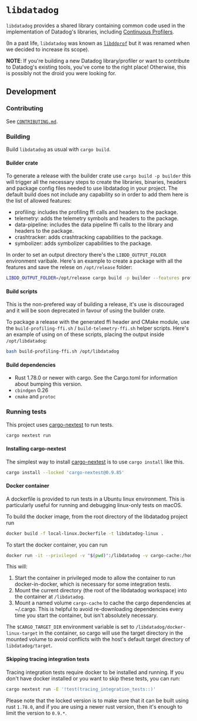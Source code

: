 # `libdatadog`

`libdatadog` provides a shared library containing common code used in the implementation of Datadog's libraries,
including [Continuous Profilers](https://docs.datadoghq.com/tracing/profiler/).

(In a past life, `libdatadog` was known as [`libddprof`](https://github.com/DataDog/libddprof) but it was renamed when
we decided to increase its scope).

**NOTE**: If you're building a new Datadog library/profiler or want to contribute to Datadog's existing tools, you've come to the
right place!
Otherwise, this is possibly not the droid you were looking for.

## Development

### Contributing

See [`CONTRIBUTING.md`](CONTRIBUTING.md).

### Building

Build `libdatadog` as usual with `cargo build`.

#### Builder crate
To generate a release with the builder crate use `cargo build -p builder` this will trigger all the necessary steps to
create the libraries, binaries, headers and package config files needed to use libdatadog in your project. The default
build does not include any capability so in order to add them here is the list of allowed features:
- profiling: includes the profiling ffi calls and headers to the package.
- telemetry: adds the telemetry symbols and headers to the package.
- data-pipeline: includes the data pipeline ffi calls to the library and headers to the package.
- crashtracker: adds crashtracking capabilities to the package.
- symbolizer: adds symbolizer capabilities to the package.

In order to set an output directory there's the `LIBDD_OUTPUT_FOLDER` environment varibale. Here's an example to create
a package with all the features and save the relese on `/opt/release` folder:
```bash
LIBDD_OUTPUT_FOLDER=/opt/release cargo build -p builder --features profiling,telemetry,data-pipeline,crashtracker,symbolizer
```

#### Build scripts
This is the non-prefered way of building a release, it's use is discouraged and it will be soon deprecated in favour of
using the builder crate.

To package a release with the generated ffi header and CMake module, use the `build-profiling-ffi.sh` / `build-telemetry-ffi.sh` helper scripts.
Here's an example of using on of these scripts, placing the output inside `/opt/libdatadog`:

```bash
bash build-profiling-ffi.sh /opt/libdatadog
```

#### Build dependencies

- Rust 1.78.0 or newer with cargo. See the Cargo.toml for information about bumping this version.
- `cbindgen` 0.26
- `cmake` and `protoc`

### Running tests

This project uses [cargo-nextest][nt] to run tests.

```bash
cargo nextest run
```

#### Installing cargo-nextest

The simplest way to install [cargo-nextest][nt] is to use `cargo install` like this.

```bash
cargo install --locked 'cargo-nextest@0.9.85'
```

#### Docker container
A dockerfile is provided to run tests in a Ubuntu linux environment. This is particularly useful for running and debugging linux-only tests on macOS.

To build the docker image, from the root directory of the libdatadog project run
```bash
docker build -f local-linux.Dockerfile -t libdatadog-linux .
``` 

To start the docker container, you can run
```bash
docker run -it --privileged -v "$(pwd)":/libdatadog -v cargo-cache:/home/user/.cargo libdatadog-linux
```

This will:
1. Start the container in privileged mode to allow the container to run docker-in-docker, which is necessary for some integration tests.
1. Mount the current directory (the root of the libdatadog workspace) into the container at `/libdatadog`.
1. Mount a named volume `cargo-cache` to cache the cargo dependencies at ~/.cargo. This is helpful to avoid re-downloading dependencies every time you start the container, but isn't absolutely necessary.

The `$CARGO_TARGET_DIR` environment variable is set to `/libdatadog/docker-linux-target` in the container, so cargo will use the target directory in the mounted volume to avoid conflicts with the host's default target directory of `libdatadog/target`.
#### Skipping tracing integration tests

Tracing integration tests require docker to be installed and running. If you don't have docker installed or you want to skip these tests, you can run:

```bash
cargo nextest run -E '!test(tracing_integration_tests::)'
```

Please note that the locked version is to make sure that it can be built using rust `1.78.0`, and if you are using a newer rust version, then it's enough to limit the version to `0.9.*`.

[nt]: https://nexte.st/

